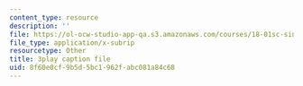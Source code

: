 ```yaml
---
content_type: resource
description: ''
file: https://ol-ocw-studio-app-qa.s3.amazonaws.com/courses/18-01sc-single-variable-calculus-fall-2010/8f60e0cf9b5d5bc1962fabc081a84c68_ELWqePHYjCk.vtt
file_type: application/x-subrip
resourcetype: Other
title: 3play caption file
uid: 8f60e0cf-9b5d-5bc1-962f-abc081a84c68
---
```

